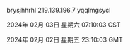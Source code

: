 brysjhhrhl 219.139.196.7 yqqlmgsycl

2024年 02月 03日 星期六 07:10:03 CST

2024年 02月 02日 星期五 23:10:03 GMT
